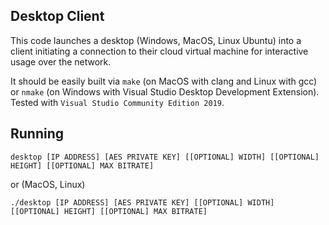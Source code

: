## Desktop Client

This code launches a desktop (Windows, MacOS, Linux Ubuntu) into a client initiating a connection to their cloud virtual machine for interactive usage over the network.

It should be easily built via `make` (on MacOS with clang and Linux with gcc) or `nmake` (on Windows with Visual Studio Desktop Development Extension). Tested with `Visual Studio Community Edition 2019`.

## Running

```desktop [IP ADDRESS] [AES PRIVATE KEY] [[OPTIONAL] WIDTH] [[OPTIONAL] HEIGHT] [[OPTIONAL] MAX BITRATE]```

or (MacOS, Linux)

```./desktop [IP ADDRESS] [AES PRIVATE KEY] [[OPTIONAL] WIDTH] [[OPTIONAL] HEIGHT] [[OPTIONAL] MAX BITRATE]```
